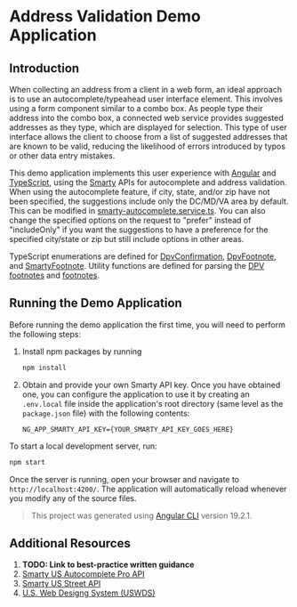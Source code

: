 # Address Validation Demo Application

## Introduction
When collecting an address from a client in a web form, an ideal approach is to use an autocomplete/typeahead user interface element. This involves using a form component similar to a combo box. As people type their address into the combo box, a connected web service provides suggested addresses as they type, which are displayed for selection. This type of user interface allows the client to choose from a list of suggested addresses that are known to be valid, reducing the likelihood of errors introduced by typos or other data entry mistakes.

This demo application implements this user experience with [Angular](https://angular.dev/) and [TypeScript](https://www.typescriptlang.org/), using the [Smarty](https://www.smarty.com/) APIs for autocomplete and address validation. When using the autocomplete feature, if city, state, and/or zip have not been specified, the suggestions include only the DC/MD/VA area by default. This can be modified in [smarty-autocomplete.service.ts](/src/app/services/smarty-autocomplete.service.ts?plain=1#L37). You can also change the specified options on the request to "prefer" instead of "includeOnly" if you want the suggestions to have a preference for the specified city/state or zip but still include options in other areas.

TypeScript enumerations are defined for [DpvConfirmation](/src/app/models/enums.ts?plain=1#L1), [DpvFootnote](/src/app/models/enums.ts?plain=1#L15), and [SmartyFootnote](/src/app/models/enums.ts?plain=1#L57). Utility functions are defined for parsing the [DPV footnotes](/src/app/models/utilities.ts?plain=1#L8) and [footnotes](/src/app/models/utilities.ts?plain=1#L26).

## Running the Demo Application
Before running the demo application the first time, you will need to perform the following steps:
1. Install npm packages by running
    ```bash
    npm install
    ```
2. Obtain and provide your own Smarty API key. Once you have obtained one, you can configure the application to use it by creating an `.env.local` file inside the application's root directory (same level as the `package.json` file) with the following contents:
    ```Dotenv
    NG_APP_SMARTY_API_KEY={YOUR_SMARTY_API_KEY_GOES_HERE}
    ```

To start a local development server, run:
```bash
npm start
```

Once the server is running, open your browser and navigate to `http://localhost:4200/`. The application will automatically reload whenever you modify any of the source files.

> This project was generated using [Angular CLI](https://github.com/angular/angular-cli) version 19.2.1.

## Additional Resources
1. **TODO: Link to best-practice written guidance**
2. [Smarty US Autocomplete Pro API](https://www.smarty.com/docs/cloud/us-autocomplete-pro-api)
3. [Smarty US Street API](https://www.smarty.com/docs/cloud/us-street-api)
4. [U.S. Web Designg System (USWDS)](https://designsystem.digital.gov/)
